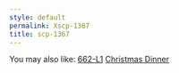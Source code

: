 ```yaml
---
style: default
permalink: Xscp-1367
title: scp-1367
---
```

You may also like:
[662-L1](http://scp-wiki.net/662-l1)
[Christmas Dinner](http://scp-wiki.net/christmas-dinner)